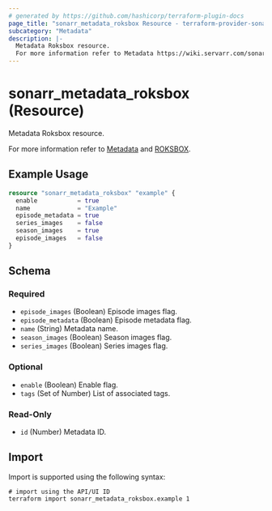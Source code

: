 ```yaml
---
# generated by https://github.com/hashicorp/terraform-plugin-docs
page_title: "sonarr_metadata_roksbox Resource - terraform-provider-sonarr"
subcategory: "Metadata"
description: |-
  Metadata Roksbox resource.
  For more information refer to Metadata https://wiki.servarr.com/sonarr/settings#metadata and ROKSBOX https://wiki.servarr.com/sonarr/supported#roksboxmetadata.
---
```


# sonarr_metadata_roksbox (Resource)

<!-- subcategory:Metadata -->Metadata Roksbox resource.
For more information refer to [Metadata](https://wiki.servarr.com/sonarr/settings#metadata) and [ROKSBOX](https://wiki.servarr.com/sonarr/supported#roksboxmetadata).

## Example Usage

```terraform
resource "sonarr_metadata_roksbox" "example" {
  enable           = true
  name             = "Example"
  episode_metadata = true
  series_images    = false
  season_images    = true
  episode_images   = false
}
```

<!-- schema generated by tfplugindocs -->
## Schema

### Required

- `episode_images` (Boolean) Episode images flag.
- `episode_metadata` (Boolean) Episode metadata flag.
- `name` (String) Metadata name.
- `season_images` (Boolean) Season images flag.
- `series_images` (Boolean) Series images flag.

### Optional

- `enable` (Boolean) Enable flag.
- `tags` (Set of Number) List of associated tags.

### Read-Only

- `id` (Number) Metadata ID.

## Import

Import is supported using the following syntax:

```shell
# import using the API/UI ID
terraform import sonarr_metadata_roksbox.example 1
```
